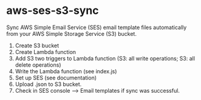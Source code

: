 # aws-ses-s3-sync

Sync AWS Simple Email Service (SES) email template files automatically from your AWS Simple Storage Service (S3) bucket.

1. Create S3 bucket
2. Create Lambda function
3. Add S3 two triggers to Lambda function (S3: all write operations; S3: all delete operations)
4. Write the Lambda function (see index.js)
5. Set up SES (see documentation)
6. Upload <template-id>.json to S3 bucket.
7. Check in SES console --> Email templates if sync was successful.
